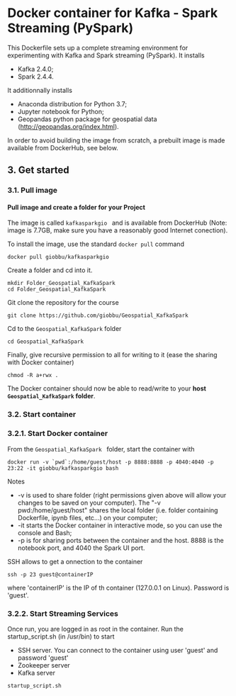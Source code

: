 # Docker container for Kafka - Spark Streaming (PySpark)

This Dockerfile sets up a complete streaming environment for experimenting with Kafka and Spark streaming (PySpark). It installs

* Kafka 2.4.0;
* Spark 2.4.4. 

It additionnally installs

* Anaconda distribution for Python 3.7;
* Jupyter notebook for Python; 
* Geopandas python package for geospatial data (http://geopandas.org/index.html).



In order to avoid building the image from scratch, a prebuilt image is made available from DockerHub, see below.

## 3. Get started

### 3.1. Pull image

#### Pull image and create a folder for your Project

The image is called ```kafkasparkgio ``` and is available from DockerHub (Note: image is 7.7GB, make sure you have a reasonably good Internet conection).

To install the image, use the standard ```docker pull``` command 

```
docker pull giobbu/kafkasparkgio
```

Create a folder and cd into it.

```
mkdir Folder_Geospatial_KafkaSpark 
cd Folder_Geospatial_KafkaSpark 
```

Git clone the repository for the course

```
git clone https://github.com/giobbu/Geospatial_KafkaSpark
```

Cd to the `Geospatial_KafkaSpark` folder

```
cd Geospatial_KafkaSpark
```

Finally, give recursive permission to all for writing to it (ease the sharing with Docker container)

```
chmod -R a+rwx .
```

The Docker container should now be able to read/write to your **host ```Geospatial_KafkaSpark``` folder**.

### 3.2. Start container

### 3.2.1. Start Docker container

From the ```Geospatial_KafkaSpark ``` folder, start the container with

```
docker run -v `pwd`:/home/guest/host -p 8888:8888 -p 4040:4040 -p 23:22 -it giobbu/kafkasparkgio bash

```

Notes

* -v is used to share folder (right permissions given above will allow your changes to be saved on your computer). The "-v pwd:/home/guest/host" shares the local folder (i.e. folder containing Dockerfile, ipynb files, etc...) on your computer; 
* -it starts the Docker container in interactive mode, so you can use the console and Bash;
* -p is for sharing ports between the container and the host. 8888 is the notebook port, and 4040 the Spark UI port.

SSH allows to get a onnection to the container

```
ssh -p 23 guest@containerIP
```

where 'containerIP' is the IP of th container (127.0.0.1 on Linux). Password is 'guest'.


### 3.2.2. Start Streaming Services 

Once run, you are logged in as root in the container. Run the startup_script.sh (in /usr/bin) to start

* SSH server. You can connect to the container using user 'guest' and password 'guest'
* Zookeeper server
* Kafka server

```
startup_script.sh
```